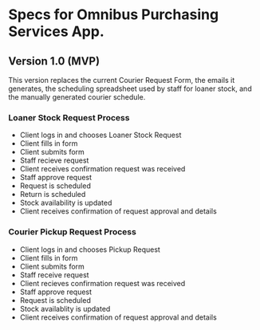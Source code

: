 # Specs for Omnibus Purchasing Services App.

## Version 1.0 (MVP)
This version replaces the current Courier Request Form, the emails it generates, the scheduling spreadsheet used by staff for loaner stock, and the manually generated courier schedule.

### Loaner Stock Request Process
* Client logs in and chooses Loaner Stock Request
* Client fills in form
* Client submits form
* Staff recieve request
* Client receives confirmation request was received
* Staff approve request
* Request is scheduled
* Return is scheduled
* Stock availability is updated
* Client receives confirmation of request approval and details

### Courier Pickup Request Process
 * Client logs in and chooses Pickup Request
 * Client fills in form
 * Client submits form
 * Staff receive request
 * Client recieves confirmation request was received
 * Staff approve request
 * Request is scheduled
 * Stock availablity is updated
 * Client receives confirmation of request approval and details

